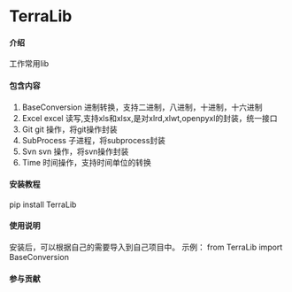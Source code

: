 # TerraLib

#### 介绍

工作常用lib

#### 包含内容

1. BaseConversion 进制转换，支持二进制，八进制，十进制，十六进制
2. Excel excel 读写,支持xls和xlsx,是对xlrd,xlwt,openpyxl的封装，统一接口
3. Git git 操作，将git操作封装
4. SubProcess 子进程，将subprocess封装
5. Svn svn 操作，将svn操作封装
6. Time 时间操作，支持时间单位的转换

#### 安装教程

pip install TerraLib

#### 使用说明

安装后，可以根据自己的需要导入到自己项目中。
示例： from TerraLib import BaseConversion

#### 参与贡献
